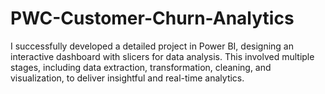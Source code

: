 # PWC-Customer-Churn-Analytics
I successfully developed a detailed project in Power BI, designing an interactive dashboard with slicers for data analysis. This involved multiple stages, including data extraction, transformation, cleaning, and visualization, to deliver insightful and real-time analytics.
